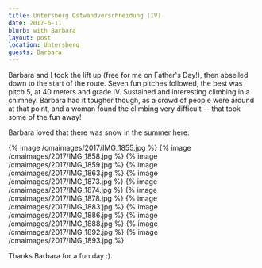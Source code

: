 ```yaml
---
title: Untersberg Ostwandverschneidung (IV)
date: 2017-6-11
blurb: with Barbara
layout: post
location: Untersberg
guests: Barbara
---
```


Barbara and I took the lift up (free for me on Father's Day!), then abseiled
down to the start of the route. Seven fun pitches followed, the best
was pitch 5, at 40 meters and grade IV. Sustained and interesting
climbing in a chimney. Barbara had it tougher though, as a crowd of
people were around at that point, and a woman found the climbing
very difficult -- that took some of the fun away!

Barbara loved that there was snow in the summer here.

{% image /cmaimages/2017/IMG_1855.jpg %}
{% image /cmaimages/2017/IMG_1858.jpg %}
{% image /cmaimages/2017/IMG_1859.jpg %}
{% image /cmaimages/2017/IMG_1863.jpg %}
{% image /cmaimages/2017/IMG_1873.jpg %}
{% image /cmaimages/2017/IMG_1874.jpg %}
{% image /cmaimages/2017/IMG_1878.jpg %}
{% image /cmaimages/2017/IMG_1883.jpg %}
{% image /cmaimages/2017/IMG_1886.jpg %}
{% image /cmaimages/2017/IMG_1888.jpg %}
{% image /cmaimages/2017/IMG_1892.jpg %}
{% image /cmaimages/2017/IMG_1893.jpg %}

Thanks Barbara for a fun day :).
